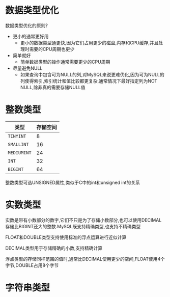 # 数据类型优化

数据类型优化的原则?

* 更小的通常更好用
  * 更小的数据类型通更快,因为它们占用更少的磁盘,内存和CPU缓存,并且处理时需要的CPU周期也更少
* 简单就好
  * 简单数据类型的操作通常需要更少的CPU周期
* 尽量避免NULL
  * 如果查询中包含可为NULL的列,对MySQL来说更难优化,因为可为NULL的列使得索引,索引统计和值比较都更复杂,通常情况下最好指定列为NOT NULL,除非真的需要存储NULL值

# 整数类型

| 类型        | 存储空间 |
| ----------- | -------- |
| `TINYINT`   | 8        |
| `SMALLINT`  | 16       |
| `MEDIUMINT` | 24       |
| `INT`       | 32       |
| `BIGINT`    | 64       |

整数类型可选UNSIGNED属性,类似于C中的int和unsigned int的关系

# 实数类型

实数是带有小数部分的数字,它们不只是为了存储小数部分,也可以使用DECIMAL存储比BIGINT还大的整数.MySQL既支持精确类型,也支持不精确类型

FLOAT和DOUBLE类型支持使用标准的浮点运算进行近似计算

DECIMAL类型用于存储精确的小数,支持精确计算

浮点类型的存储同样范围的值时,通常比DECIMAL使用更少的空间,FLOAT使用4个字节,DOUBLE占用8个字节

# 字符串类型



